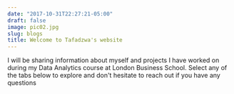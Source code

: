 ```yaml
---
date: "2017-10-31T22:27:21-05:00"
draft: false
image: pic02.jpg
slug: blogs
title: Welcome to Tafadzwa's website
---
```


I will be sharing information about myself and projects I have worked on during my Data Analytics course at London Business School.
Select any of the tabs below to explore and don't hesitate to reach out if you have any questions